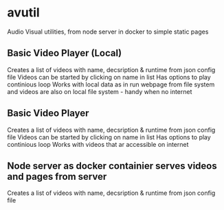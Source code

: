 # avutil
Audio Visual utilities, from node server in docker to simple static pages

## Basic Video Player (Local)
Creates a list of videos with name, decsription & runtime from json config file 
Videos can be started by clicking on name in list
Has options to play continious loop
Works with local data as in run webpage from file system and videos are also on local file system - handy when no internet

## Basic Video Player
Creates a list of videos with name, decsription & runtime from json config file 
Videos can be started by clicking on name in list
Has options to play continious loop
Works with videos that ar accessible on internet

## Node server as docker containier serves videos and pages from server
Creates a list of videos with name, decsription & runtime from json config file 


